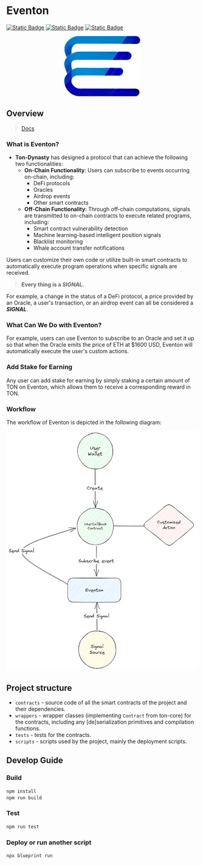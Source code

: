 # Eventon

[![Static Badge](https://img.shields.io/badge/Resource-Docs-black?logo=github)]()
[![Static Badge](https://img.shields.io/badge/Community-Telegram-blue?logo=telegram)]()
[![Static Badge](https://img.shields.io/badge/Website-Eventon-3425cc?logo=react)]()

<p align="center">
<img src="./utils/eventon.png" alt="Eventon" width="200" height="158.95522">
</p>

## Overview

> [Docs](https://ton-dynasty.github.io/eventon-doc/)

### What is Eventon?

-   **Ton-Dynasty** has designed a protocol that can achieve the following two functionalities:
    -   **On-Chain Functionality**: Users can subscribe to events occurring on-chain, including:
        -   DeFi protocols
        -   Oracles
        -   Airdrop events
        -   Other smart contracts
    -   **Off-Chain Functionality**: Through off-chain computations, signals are transmitted to on-chain contracts to execute related programs, including:
        -   Smart contract vulnerability detection
        -   Machine learning-based intelligent position signals
        -   Blacklist monitoring
        -   Whale account transfer notifications

Users can customize their own code or utilize built-in smart contracts to automatically execute program operations when specific signals are received.

> **Every thing is a _SIGNAL_.**

For example, a change in the status of a DeFi protocol, a price provided by an Oracle, a user's transaction, or an airdrop event can all be considered a **_SIGNAL_**.

### What Can We Do with Eventon?

For example, users can use Eventon to subscribe to an Oracle and set it up so that when the Oracle emits the price of ETH at $1600 USD, Eventon will automatically execute the user's custom actions.

### Add Stake for Earning

Any user can add stake for earning by simply staking a certain amount of TON on Eventon, which allows them to receive a corresponding reward in TON.

### Workflow

The workflow of Eventon is depicted in the following diagram:

![Eventon Workflow](./utils/eventon-workflow.png)

## Project structure

-   `contracts` - source code of all the smart contracts of the project and their dependencies.
-   `wrappers` - wrapper classes (implementing `Contract` from ton-core) for the contracts, including any [de]serialization primitives and compilation functions.
-   `tests` - tests for the contracts.
-   `scripts` - scripts used by the project, mainly the deployment scripts.

## Develop Guide

### Build

```bash
npm install
npm run build
```

### Test

```bash
npm run test
```

### Deploy or run another script

```bash
npx blueprint run
```
